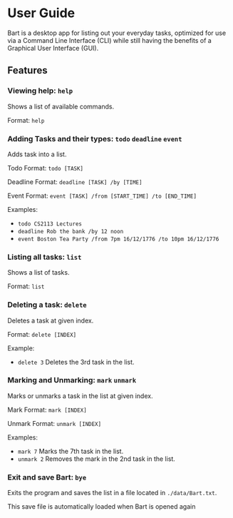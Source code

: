 # User Guide
Bart is a desktop app for listing out your everyday tasks, optimized for use via a Command Line Interface (CLI) while still having the benefits of a Graphical User Interface (GUI). 

## Features 

### Viewing help: `help`

Shows a list of available commands.

Format: `help`

### Adding Tasks and their types: `todo` `deadline` `event`

Adds task into a list.

Todo Format: `todo [TASK]`

Deadline Format: `deadline [TASK] /by [TIME]`

Event Format: `event [TASK] /from [START_TIME] /to [END_TIME]`

Examples:
- `todo CS2113 Lectures`
- `deadline Rob the bank /by 12 noon`
- `event Boston Tea Party /from 7pm 16/12/1776 /to 10pm 16/12/1776`

### Listing all tasks: `list`

Shows a list of tasks.

Format: `list`

### Deleting a task: `delete`

Deletes a task at given index.

Format: `delete [INDEX]`

Example: 
- `delete 3` Deletes the 3rd task in the list.

### Marking and Unmarking: `mark` `unmark`

Marks or unmarks a task in the list at given index.

Mark Format: `mark [INDEX]`

Unmark Format: `unmark [INDEX]`

Examples:
- `mark 7` Marks the 7th task in the list.
-  `unmark 2` Removes the mark in the 2nd task in the list.

### Exit and save Bart: `bye`

Exits the program and saves the list in a file located in `./data/Bart.txt`. 

This save file is automatically loaded when Bart is opened again
